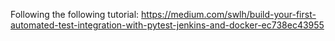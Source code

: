 Following the following tutorial:
https://medium.com/swlh/build-your-first-automated-test-integration-with-pytest-jenkins-and-docker-ec738ec43955
